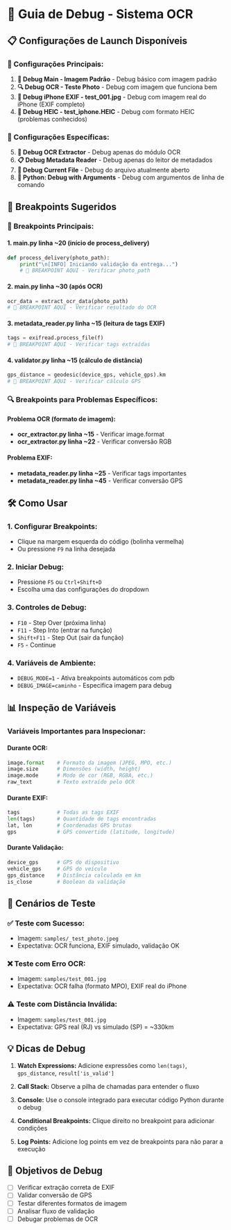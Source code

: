 # 🐛 Guia de Debug - Sistema OCR

## 📋 Configurações de Launch Disponíveis

### 🚀 Configurações Principais:
1. **🚀 Debug Main - Imagem Padrão** - Debug básico com imagem padrão
2. **🔍 Debug OCR - Teste Photo** - Debug com imagem que funciona bem
3. **📱 Debug iPhone EXIF - test_001.jpg** - Debug com imagem real do iPhone (EXIF completo)
4. **🍎 Debug HEIC - test_iphone.HEIC** - Debug com formato HEIC (problemas conhecidos)

### 🧪 Configurações Específicas:
5. **🧪 Debug OCR Extractor** - Debug apenas do módulo OCR
6. **📋 Debug Metadata Reader** - Debug apenas do leitor de metadados
7. **🔧 Debug Current File** - Debug do arquivo atualmente aberto
8. **🐍 Python: Debug with Arguments** - Debug com argumentos de linha de comando

## 🎯 Breakpoints Sugeridos

### 📍 Breakpoints Principais:

#### 1. **main.py linha ~20** (início de process_delivery)
```python
def process_delivery(photo_path):
    print("\n[INFO] Iniciando validação da entrega...")
    # 🔴 BREAKPOINT AQUI - Verificar photo_path
```

#### 2. **main.py linha ~30** (após OCR)
```python
ocr_data = extract_ocr_data(photo_path)
# 🔴 BREAKPOINT AQUI - Verificar resultado do OCR
```

#### 3. **metadata_reader.py linha ~15** (leitura de tags EXIF)
```python
tags = exifread.process_file(f)
# 🔴 BREAKPOINT AQUI - Verificar tags extraídas
```

#### 4. **validator.py linha ~15** (cálculo de distância)
```python
gps_distance = geodesic(device_gps, vehicle_gps).km
# 🔴 BREAKPOINT AQUI - Verificar cálculo GPS
```

### 🔍 Breakpoints para Problemas Específicos:

#### Problema OCR (formato de imagem):
- **ocr_extractor.py linha ~15** - Verificar image.format
- **ocr_extractor.py linha ~22** - Verificar conversão RGB

#### Problema EXIF:
- **metadata_reader.py linha ~25** - Verificar tags importantes
- **metadata_reader.py linha ~45** - Verificar conversão GPS

## 🛠️ Como Usar

### 1. **Configurar Breakpoints:**
- Clique na margem esquerda do código (bolinha vermelha)
- Ou pressione `F9` na linha desejada

### 2. **Iniciar Debug:**
- Pressione `F5` ou `Ctrl+Shift+D`
- Escolha uma das configurações do dropdown

### 3. **Controles de Debug:**
- `F10` - Step Over (próxima linha)
- `F11` - Step Into (entrar na função)
- `Shift+F11` - Step Out (sair da função)
- `F5` - Continue

### 4. **Variáveis de Ambiente:**
- `DEBUG_MODE=1` - Ativa breakpoints automáticos com pdb
- `DEBUG_IMAGE=caminho` - Especifica imagem para debug

## 📊 Inspeção de Variáveis

### Variáveis Importantes para Inspecionar:

#### Durante OCR:
```python
image.format    # Formato da imagem (JPEG, MPO, etc.)
image.size      # Dimensões (width, height)
image.mode      # Modo de cor (RGB, RGBA, etc.)
raw_text        # Texto extraído pelo OCR
```

#### Durante EXIF:
```python
tags            # Todas as tags EXIF
len(tags)       # Quantidade de tags encontradas
lat, lon        # Coordenadas GPS brutas
gps             # GPS convertido (latitude, longitude)
```

#### Durante Validação:
```python
device_gps      # GPS do dispositivo
vehicle_gps     # GPS do veículo
gps_distance    # Distância calculada em km
is_close        # Boolean da validação
```

## 🚨 Cenários de Teste

### ✅ Teste com Sucesso:
- Imagem: `samples/_test_photo.jpeg`
- Expectativa: OCR funciona, EXIF simulado, validação OK

### ❌ Teste com Erro OCR:
- Imagem: `samples/test_001.jpg`
- Expectativa: OCR falha (formato MPO), EXIF real do iPhone

### ⚠️ Teste com Distância Inválida:
- Imagem: `samples/test_001.jpg`
- Expectativa: GPS real (RJ) vs simulado (SP) = ~330km

## 💡 Dicas de Debug

1. **Watch Expressions:** Adicione expressões como `len(tags)`, `gps_distance`, `result['is_valid']`

2. **Call Stack:** Observe a pilha de chamadas para entender o fluxo

3. **Console:** Use o console integrado para executar código Python durante o debug

4. **Conditional Breakpoints:** Clique direito no breakpoint para adicionar condições

5. **Log Points:** Adicione log points em vez de breakpoints para não parar a execução

## 🎯 Objetivos de Debug

- [ ] Verificar extração correta de EXIF
- [ ] Validar conversão de GPS
- [ ] Testar diferentes formatos de imagem
- [ ] Analisar fluxo de validação
- [ ] Debugar problemas de OCR 